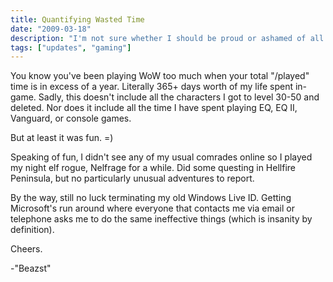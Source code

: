 ```yaml
---
title: Quantifying Wasted Time
date: "2009-03-18"
description: "I'm not sure whether I should be proud or ashamed of all the hours I've put into gaming."
tags: ["updates", "gaming"]
---
```


You know you've been playing WoW too much when your total "/played" time is in excess of a year. Literally 365+ days worth of my life spent in-game. Sadly, this doesn't include all the characters I got to level 30-50 and deleted. Nor does it include all the time I have spent playing EQ, EQ II, Vanguard, or console games.

But at least it was fun. =)

Speaking of fun‚ I didn't see any of my usual comrades online so I played my night elf rogue, Nelfrage for a while. Did some questing in Hellfire Peninsula, but no particularly unusual adventures to report.

By the way‚ still no luck terminating my old Windows Live ID. Getting Microsoft's run around where everyone that contacts me via email or telephone asks me to do the same ineffective things (which is insanity by definition).

Cheers.

-"Beazst"
